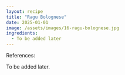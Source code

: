 ```yaml
---
layout: recipe
title: "Ragu Bolognese"
date: 2025-01-01
image: /assets/images/16-ragu-bolognese.jpg
ingredients:
  - To be added later
---
```


References: 

To be added later.